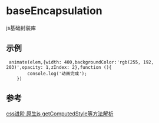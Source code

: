 # baseEncapsulation
js基础封装库

## 示例

```
 animate(elem,{width: 400,backgroundColor:'rgb(255, 192, 203)',opacity: 1,zIndex: 2},function (){
        console.log('动画完成');
    })
```


## 参考

[css进阶 原生js getComputedStyle等方法解析](http://web.jobbole.com/85324/)
